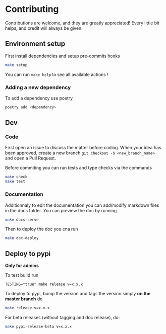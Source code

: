 # Contributing

Contributions are welcome, and they are greatly appreciated! Every little bit helps, and credit will always be given.

## Environment setup

First install dependencies and setup pre-commits hooks

```bash
make setup
```

You can run `make help` to see all available actions !

### Adding a new dependency

To add a dependency use poetry

```bash
poetry add <dependency>
```

## Dev

### Code

First open an issue to discuss the matter before coding.
When your idea has been approved, create a new branch `git checkout -b <new_branch_name>` and open a Pull Request.

Before commiting you can run tests and type checks via the commands

```bash
make check
make test
```

### Documentation

Additionnaly to edit the documentation you can add/modify markdown files in the docs folder.
You can preview the doc by running 

```bash
make docs-serve
```

Then to deploy the doc you cna run

```bash
make doc-deploy
```


## Deploy to pypi


**Only for admins** 

To test build run

```
TESTING="true" make release v=x.x.x 
```

To deploy to pypi, bump the version and tags the version simply **on the master branch** do

```bash 
make release v=x.x.x
```

For beta releases (without tagging and doc release), do:

```bash
make pypi-release-beta v=x.x.x
```